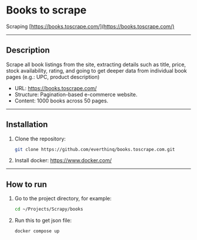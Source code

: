 # Books to scrape
Scraping [https://books.toscrape.com/](https://books.toscrape.com/)

------------------------------------------------------
## Description
Scrape all book listings from the site, extracting details such as title, price, stock availability, rating, and going to get deeper data from individual book pages (e.g.: UPC, product description)

- URL: https://books.toscrape.com/
- Structure: Pagination-based e-commerce website.
- Content: 1000 books across 50 pages.
------------------------------------------------------
## Installation
1. Clone the repository:
    ```sh 
    git clone https://github.com/everthinq/books.toscrape.com.git
   ```
2. Install docker: https://www.docker.com/
------------------------------------------------------
## How to run
1. Go to the project directory, for example:
   ```sh 
   cd ~/Projects/Scrapy/books
   ```
2. Run this to get json file:
   ```sh 
   docker compose up
   ```